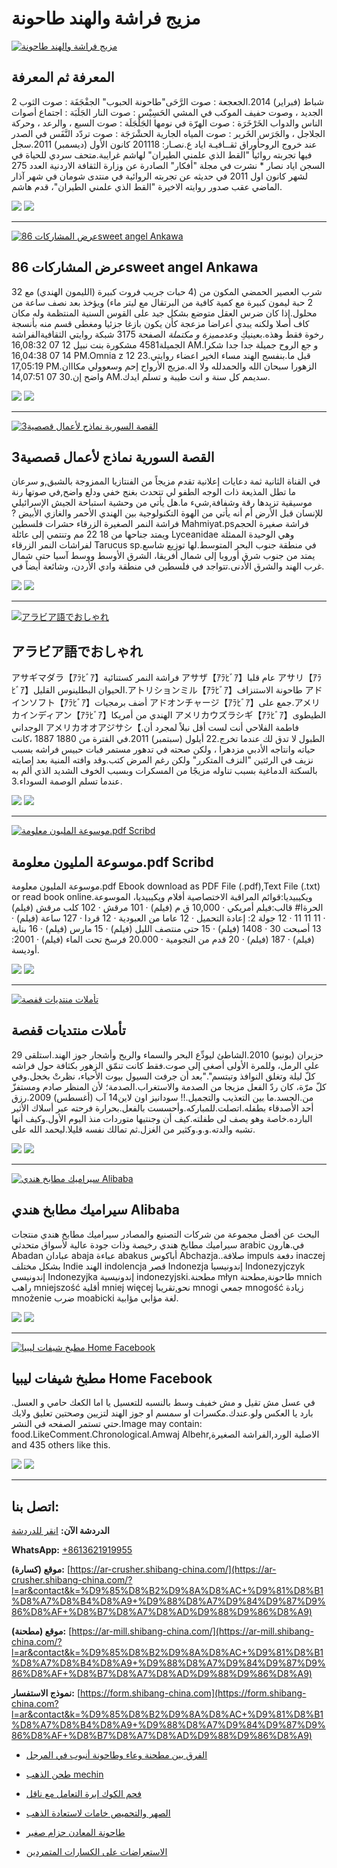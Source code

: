 # مزيج فراشة والهند طاحونة

<a href="https://swt.shibang-china.com/?l=ar&img&k=%D9%85%D8%B2%D9%8A%D8%AC+%D9%81%D8%B1%D8%A7%D8%B4%D8%A9+%D9%88%D8%A7%D9%84%D9%87%D9%86%D8%AF+%D8%B7%D8%A7%D8%AD%D9%88%D9%86%D8%A9" target="_blank">![مزيج فراشة والهند طاحونة](http://static.shibang-china.com/all-800x300/785.jpg)</a>

## المعرفة ثم المعرفة
2 شباط (فبراير) 2014.الجعجعة : صوت الرَّحَى&quot;طاحونة الحبوب&quot; الجفْجَفَة : صوت الثوب الجديد ، وصوت حفيف الموكب في المشي الحَسِيْس : صوت النار الجَلَبَة : اجتماع أصوات الناس والدواب الخَرْخَرَة : صوت الهرّة في نومها الجَلْجَلَة : صوت السبع ، والرعد ، وحركة الجلاجل ، والجَرَس الخَرير : صوت المياه الجارية الحشْرَجَة : صوت تردّد النَّفَس في الصدر عند خروج الروحأوراق ثقــافيـة اياد ع.نصـار: 201118 كانون الأول (ديسمبر) 2011.سجل فيها تجربته روائياً &quot;القط الذي علمني الطيران&quot; لهاشم غرايبة.متحف سردي للحياة في السجن اياد نصار * نشرت في مجلة &quot;أفكار&quot; الصادرة عن وزارة الثقافة الاردنية العدد 275 لشهر كانون اول 2011 في حديثه عن تجربته الروائية في منتدى شومان في شهر آذار الماضي عقب صدور روايته الاخيرة &quot;القط الذي علمني الطيران&quot;، قدم هاشم.


<a href="https://whatsapp.shibangsoft.com/WhatsApp.php" target="_blank" title="WhatsApp">![](http://static.shibang-china.com/icon/whatsapp.png)</a> <a href="https://swt.shibang-china.com/?l=ar&icon&k=%D9%85%D8%B2%D9%8A%D8%AC+%D9%81%D8%B1%D8%A7%D8%B4%D8%A9+%D9%88%D8%A7%D9%84%D9%87%D9%86%D8%AF+%D8%B7%D8%A7%D8%AD%D9%88%D9%86%D8%A9" target="_blank">![](http://static.shibang-china.com/icon/chat-ar.png)</a>

---

<a href="https://swt.shibang-china.com/?l=ar&img&k=%D9%85%D8%B2%D9%8A%D8%AC+%D9%81%D8%B1%D8%A7%D8%B4%D8%A9+%D9%88%D8%A7%D9%84%D9%87%D9%86%D8%AF+%D8%B7%D8%A7%D8%AD%D9%88%D9%86%D8%A9" target="_blank">![عرض المشاركات 86sweet angel Ankawa](http://static.shibang-china.com/all-800x300/964.jpg)</a>

## عرض المشاركات 86sweet angel Ankawa
32 شرب العصير الحمضي المكون من (4 حبات جريب فروت كبيرة (الليمون الهندي) مع 2 حبة ليمون كبيرة مع كمية كافية من البرتقال مع ليتر ماء) ويؤخذ بعد نصف ساعة من محلول.إذا كان ضرس العقل متوضع بشكل جيد على القوس السنية المنتظمة وله مكان كاف أصلا ولكنه يبدي أعراضا مزعجة كأن يكون بازغا جزئيا ومغطى قسم منه بأنسجة رخوة فقط وهذه.بعينيكِ وعد*مميزة و مكتملة* الصفحة 3175 شبكة روايتي الثقافيةالفراشة الجميلة4581 مشكورة بنت نبيل 12 07 16,08:32 AM.و جع الروح جميلة جدا جدا شكرا 14 07 16,04:38 PM.Omnia z قبل ما.بنفسج الهند مساء الخير اعضاء روايتي.23 12 17,05:19 PM.الزهورا سبحان الله والحمدلله ولا اله.مزيج الأرواح إحم وسعوولي مكااان واضح إن.30 07 14,07:51 AM.سديمم كل سنة و انت طيبة و تسلم ايدك.


<a href="https://whatsapp.shibangsoft.com/WhatsApp.php" target="_blank" title="WhatsApp">![](http://static.shibang-china.com/icon/whatsapp.png)</a> <a href="https://swt.shibang-china.com/?l=ar&icon&k=%D9%85%D8%B2%D9%8A%D8%AC+%D9%81%D8%B1%D8%A7%D8%B4%D8%A9+%D9%88%D8%A7%D9%84%D9%87%D9%86%D8%AF+%D8%B7%D8%A7%D8%AD%D9%88%D9%86%D8%A9" target="_blank">![](http://static.shibang-china.com/icon/chat-ar.png)</a>

---

<a href="https://swt.shibang-china.com/?l=ar&img&k=%D9%85%D8%B2%D9%8A%D8%AC+%D9%81%D8%B1%D8%A7%D8%B4%D8%A9+%D9%88%D8%A7%D9%84%D9%87%D9%86%D8%AF+%D8%B7%D8%A7%D8%AD%D9%88%D9%86%D8%A9" target="_blank">![القصة السورية نماذج لأعمال قصصية3](http://static.shibang-china.com/all-800x300/431.jpg)</a>

## القصة السورية نماذج لأعمال قصصية3
في القناة الثانية ثمة دعايات إعلانية تقدم مزيجاً من الفنتازيا الممزوجة بالشبق,و سرعان ما تطل المذيعة ذات الوجه الطفو لي تتحدث بغنج خفي ودلع واضح,في صوتها رنة موسيقية تزيدها رقة وشفافة,شيء ما.هل يأتي من وحشية استباحة الجيش الإسرائيلي للإنسان قبل الأرض أم أنه يأتي من الهوة التكنولوجية بين الهندي الأحمر والغازي الأبيض ?فراشة النمر الصغيرة الزرقاء حشرات فلسطين Mahmiyat.psفراشة صغيرة الحجم ويمتد جناحها من 18 22 مم وتنتمي إلى عائلة Lyceanidae وهي الوحيدة الممثلة لفراشات النمر الزرقاء Tarucus sp.في منطقة جنوب البحر المتوسط.لها توزيع شاسع يمتد من جنوب شرق أوروبا إلى شمال أفريقا، الشرق الأوسط ووسط آسيا حتى شمال غرب الهند والشرق الأدنى.تتواجد في فلسطين في منطقة وادي الأردن، وشائعة أيضاً في.


<a href="https://whatsapp.shibangsoft.com/WhatsApp.php" target="_blank" title="WhatsApp">![](http://static.shibang-china.com/icon/whatsapp.png)</a> <a href="https://swt.shibang-china.com/?l=ar&icon&k=%D9%85%D8%B2%D9%8A%D8%AC+%D9%81%D8%B1%D8%A7%D8%B4%D8%A9+%D9%88%D8%A7%D9%84%D9%87%D9%86%D8%AF+%D8%B7%D8%A7%D8%AD%D9%88%D9%86%D8%A9" target="_blank">![](http://static.shibang-china.com/icon/chat-ar.png)</a>

---

<a href="https://swt.shibang-china.com/?l=ar&img&k=%D9%85%D8%B2%D9%8A%D8%AC+%D9%81%D8%B1%D8%A7%D8%B4%D8%A9+%D9%88%D8%A7%D9%84%D9%87%D9%86%D8%AF+%D8%B7%D8%A7%D8%AD%D9%88%D9%86%D8%A9" target="_blank">![アラビア語でおしゃれ](http://static.shibang-china.com/all-800x300/727.jpg)</a>

## アラビア語でおしゃれ
アサギマダラ【ｱﾗﾋﾞｱ】فراشة النمر كستنائية アサザ【ｱﾗﾋﾞｱ】عام قلبا アサリ【ｱﾗﾋﾞｱ】الحيوان البطلينوس القليل.アトリションミル【ｱﾗﾋﾞｱ】طاحونة الاستنزاف アドインソフト【ｱﾗﾋﾞｱ】أضف برمجيات アドオンチャージ【ｱﾗﾋﾞｱ】جمع على.アメリカインディアン【ｱﾗﾋﾞｱ】الهندي من أمريكا アメリカウズラシギ【ｱﾗﾋﾞｱ】الطيطوى الوجداني アメリカオオアジサシ【.فاطمة الفلاحي أنت لست أقل نبلاً لمجرد أن الطبول لا تدق لك عندما تخرج.22 أيلول (سبتمبر) 2011.في الفترة من 1880 1887 ،كانت حياته وانتاجه الأدبي مزدهرا ، ولكن صحته في تدهور مستمر فبات حبيس فراشه بسبب نزيف في الرئتين &quot;النزف المتكرر&quot; ولكن رغم المرض كتب.وقد وافته المنية بعد إصابته بالسكتة الدماغية بسبب تناوله مزيجًا من المسكرات وبسبب الخوف الشديد الذي ألم به عندما تسلم الوصمة السوداء.3.


<a href="https://whatsapp.shibangsoft.com/WhatsApp.php" target="_blank" title="WhatsApp">![](http://static.shibang-china.com/icon/whatsapp.png)</a> <a href="https://swt.shibang-china.com/?l=ar&icon&k=%D9%85%D8%B2%D9%8A%D8%AC+%D9%81%D8%B1%D8%A7%D8%B4%D8%A9+%D9%88%D8%A7%D9%84%D9%87%D9%86%D8%AF+%D8%B7%D8%A7%D8%AD%D9%88%D9%86%D8%A9" target="_blank">![](http://static.shibang-china.com/icon/chat-ar.png)</a>

---

<a href="https://swt.shibang-china.com/?l=ar&img&k=%D9%85%D8%B2%D9%8A%D8%AC+%D9%81%D8%B1%D8%A7%D8%B4%D8%A9+%D9%88%D8%A7%D9%84%D9%87%D9%86%D8%AF+%D8%B7%D8%A7%D8%AD%D9%88%D9%86%D8%A9" target="_blank">![موسوعة المليون معلومة.pdf Scribd](http://static.shibang-china.com/all-800x300/498.jpg)</a>

## موسوعة المليون معلومة.pdf Scribd
موسوعة المليون معلومة.pdf Ebook download as PDF File (.pdf),Text File (.txt) or read book online.ويكيبيديا:قوائم المراقبة الاختصاصية أفلام ويكيبيديا، الموسوعة الحرةا# قالب:فيلم أمريكي &middot; 10,000 ق م (فيلم) &middot; 101 مرقش &middot; 102 كلب مرقش (فيلم) &middot; 11 11 11 &middot; 12 جولة 2: إعادة التحميل &middot; 12 عاما من العبودية &middot; 12 قردا &middot; 127 ساعة (فيلم) &middot; 13 أصبحت 30 &middot; 1408 (فيلم) &middot; 15 حتى منتصف الليل (فيلم) &middot; 15 مارس (فيلم) &middot; 16 بناية (فيلم) &middot; 187 (فيلم) &middot; 20 قدم من النجومية &middot; 20.000 فرسخ تحت الماء (فيلم) &middot; 2001: أوديسة.


<a href="https://whatsapp.shibangsoft.com/WhatsApp.php" target="_blank" title="WhatsApp">![](http://static.shibang-china.com/icon/whatsapp.png)</a> <a href="https://swt.shibang-china.com/?l=ar&icon&k=%D9%85%D8%B2%D9%8A%D8%AC+%D9%81%D8%B1%D8%A7%D8%B4%D8%A9+%D9%88%D8%A7%D9%84%D9%87%D9%86%D8%AF+%D8%B7%D8%A7%D8%AD%D9%88%D9%86%D8%A9" target="_blank">![](http://static.shibang-china.com/icon/chat-ar.png)</a>

---

<a href="https://swt.shibang-china.com/?l=ar&img&k=%D9%85%D8%B2%D9%8A%D8%AC+%D9%81%D8%B1%D8%A7%D8%B4%D8%A9+%D9%88%D8%A7%D9%84%D9%87%D9%86%D8%AF+%D8%B7%D8%A7%D8%AD%D9%88%D9%86%D8%A9" target="_blank">![تأملات منتديات قفصة](http://static.shibang-china.com/all-800x300/258.jpg)</a>

## تأملات منتديات قفصة
29 حزيران (يونيو) 2010.الشاطئ ليودِّع البحر والسماء والريح وأشجار جوز الهند.استلقى على الرمل، وللمرة الأولى أصغى إلى صوت.فقط كانت تنمّق الزهور بكثافة حول فراشه كلّ ليلة وتغلق النوافذ وتبتسم&quot;.&quot;بعد أن جرفت السيول بيوت الأحياء، نظرتْ بخجل.وفي كلّ مرّة، كان ردّ الفعل مزيجا من الصدمة والاستغراب.الصدمة؛ لأن المنظر صادم ومستفزّ من.الجسد.ما بين التعذيب والتجميل.!! سودانيز اون لاين14 آب (أغسطس) 2009.رزق أحد الأصدقاء بطفله.اتصلت.للمباركه.وأحسست بالفعل.بحرارة فرحته عبر أسلاك الأثير البارده.خاصة وهو يصف لى طفلته.كيف أن وجنتيها متوردات منذ اليوم الأول.وكيف أنها تشبه والدته.و.و.وكثير من الغزل.ثم تمالك نفسه قليلا.ليحمد الله على.


<a href="https://whatsapp.shibangsoft.com/WhatsApp.php" target="_blank" title="WhatsApp">![](http://static.shibang-china.com/icon/whatsapp.png)</a> <a href="https://swt.shibang-china.com/?l=ar&icon&k=%D9%85%D8%B2%D9%8A%D8%AC+%D9%81%D8%B1%D8%A7%D8%B4%D8%A9+%D9%88%D8%A7%D9%84%D9%87%D9%86%D8%AF+%D8%B7%D8%A7%D8%AD%D9%88%D9%86%D8%A9" target="_blank">![](http://static.shibang-china.com/icon/chat-ar.png)</a>

---

<a href="https://swt.shibang-china.com/?l=ar&img&k=%D9%85%D8%B2%D9%8A%D8%AC+%D9%81%D8%B1%D8%A7%D8%B4%D8%A9+%D9%88%D8%A7%D9%84%D9%87%D9%86%D8%AF+%D8%B7%D8%A7%D8%AD%D9%88%D9%86%D8%A9" target="_blank">![سيراميك مطابخ هندي Alibaba](http://static.shibang-china.com/all-800x300/1426.jpg)</a>

## سيراميك مطابخ هندي Alibaba
البحث عن أفضل مجموعة من شركات التصنيع والمصادر سيراميك مطابخ هندي منتجات سيراميك مطابخ هندي رخيصة وذات جودة عالية لأسواق متحدثي arabic في.هارون Abadan عبادان abaja عباءة abakus أباكوس Abchazja..صلافة impuls دفعة inaczej بشكل مختلف Indie الهند indolencja قصر Indonezja إندونيسيا Indonezyjczyk إندونيسي Indonezyjka إندونيسية indonezyjski.مطحنة młyn طاحونة,مطحنة mnich راهب mniejszość أقلية mniej więcej نحو,تقريبا mnogi جمعي mnogość زيادة mnożenie ضرب moabicki لغة مؤابي مؤابية.


<a href="https://whatsapp.shibangsoft.com/WhatsApp.php" target="_blank" title="WhatsApp">![](http://static.shibang-china.com/icon/whatsapp.png)</a> <a href="https://swt.shibang-china.com/?l=ar&icon&k=%D9%85%D8%B2%D9%8A%D8%AC+%D9%81%D8%B1%D8%A7%D8%B4%D8%A9+%D9%88%D8%A7%D9%84%D9%87%D9%86%D8%AF+%D8%B7%D8%A7%D8%AD%D9%88%D9%86%D8%A9" target="_blank">![](http://static.shibang-china.com/icon/chat-ar.png)</a>

---

<a href="https://swt.shibang-china.com/?l=ar&img&k=%D9%85%D8%B2%D9%8A%D8%AC+%D9%81%D8%B1%D8%A7%D8%B4%D8%A9+%D9%88%D8%A7%D9%84%D9%87%D9%86%D8%AF+%D8%B7%D8%A7%D8%AD%D9%88%D9%86%D8%A9" target="_blank">![مطبخ شيفات ليبيا Home Facebook](http://static.shibang-china.com/all-800x300/453.jpg)</a>

## مطبخ شيفات ليبيا Home Facebook
.في عسل مش تقيل و مش خفيف وسط بالنسبه للتعسيل يا اما الكعك حامي و العسل بارد يا العكس ولو.عندك.مكسرات او سمسم او جوز الهند لتزيين وصحتين تعليق ولايك حتي تستمر الصفحه في النشر.Image may contain: food.LikeComment.Chronological.Amwaj Albehr,ﺍﻻﺻﻠﻴﺔ ﺍﻟﻮﺭﺩ,الفراشة الصغيرة and 435 others like this.

<a href="https://whatsapp.shibangsoft.com/WhatsApp.php" target="_blank" title="WhatsApp">![](http://static.shibang-china.com/icon/whatsapp.png)</a> <a href="https://swt.shibang-china.com/?l=ar&icon&k=%D9%85%D8%B2%D9%8A%D8%AC+%D9%81%D8%B1%D8%A7%D8%B4%D8%A9+%D9%88%D8%A7%D9%84%D9%87%D9%86%D8%AF+%D8%B7%D8%A7%D8%AD%D9%88%D9%86%D8%A9" target="_blank">![](http://static.shibang-china.com/icon/chat-ar.png)</a>

---
## اتصل بنا:

**الدردشة الآن:** [انقر للدردشة](https://swt.shibang-china.com?l=ar&contact&k=%D9%85%D8%B2%D9%8A%D8%AC+%D9%81%D8%B1%D8%A7%D8%B4%D8%A9+%D9%88%D8%A7%D9%84%D9%87%D9%86%D8%AF+%D8%B7%D8%A7%D8%AD%D9%88%D9%86%D8%A9)

**WhatsApp:**  [+8613621919955](https://whatsapp.shibangsoft.com/WhatsApp.php)

**موقع (كسارة):** [https://ar-crusher.shibang-china.com/](https://ar-crusher.shibang-china.com/?l=ar&contact&k=%D9%85%D8%B2%D9%8A%D8%AC+%D9%81%D8%B1%D8%A7%D8%B4%D8%A9+%D9%88%D8%A7%D9%84%D9%87%D9%86%D8%AF+%D8%B7%D8%A7%D8%AD%D9%88%D9%86%D8%A9)

**موقع (مطحنة):** [https://ar-mill.shibang-china.com/](https://ar-mill.shibang-china.com/?l=ar&contact&k=%D9%85%D8%B2%D9%8A%D8%AC+%D9%81%D8%B1%D8%A7%D8%B4%D8%A9+%D9%88%D8%A7%D9%84%D9%87%D9%86%D8%AF+%D8%B7%D8%A7%D8%AD%D9%88%D9%86%D8%A9)

**نموذج الاستفسار:** [https://form.shibang-china.com](https://form.shibang-china.com?l=ar&contact&k=%D9%85%D8%B2%D9%8A%D8%AC+%D9%81%D8%B1%D8%A7%D8%B4%D8%A9+%D9%88%D8%A7%D9%84%D9%87%D9%86%D8%AF+%D8%B7%D8%A7%D8%AD%D9%88%D9%86%D8%A9)

* [الفرق بين مطحنة وعاء وطاحونة أنبوب في المرجل](../29/%D8%A7%D9%84%D9%81%D8%B1%D9%82%20%D8%A8%D9%8A%D9%86%20%D9%85%D8%B7%D8%AD%D9%86%D8%A9%20%D9%88%D8%B9%D8%A7%D8%A1%20%D9%88%D8%B7%D8%A7%D8%AD%D9%88%D9%86%D8%A9%20%D8%A3%D9%86%D8%A8%D9%88%D8%A8%20%D9%81%D9%8A%20%D8%A7%D9%84%D9%85%D8%B1%D8%AC%D9%84.md)

* [طحن الذهب mechin](../26/%D8%B7%D8%AD%D9%86%20%D8%A7%D9%84%D8%B0%D9%87%D8%A8%20mechin.md)

* [فحم الكوك إبرة التعامل مع ناقل](../28/%D9%81%D8%AD%D9%85%20%D8%A7%D9%84%D9%83%D9%88%D9%83%20%D8%A5%D8%A8%D8%B1%D8%A9%20%D8%A7%D9%84%D8%AA%D8%B9%D8%A7%D9%85%D9%84%20%D9%85%D8%B9%20%D9%86%D8%A7%D9%82%D9%84.md)

* [الصهر والتحميص خامات لاستعادة الذهب](../30/%D8%A7%D9%84%D8%B5%D9%87%D8%B1%20%D9%88%D8%A7%D9%84%D8%AA%D8%AD%D9%85%D9%8A%D8%B5%20%D8%AE%D8%A7%D9%85%D8%A7%D8%AA%20%D9%84%D8%A7%D8%B3%D8%AA%D8%B9%D8%A7%D8%AF%D8%A9%20%D8%A7%D9%84%D8%B0%D9%87%D8%A8.md)

* [طاحونة المعادن حزام صغير](../28/%D8%B7%D8%A7%D8%AD%D9%88%D9%86%D8%A9%20%D8%A7%D9%84%D9%85%D8%B9%D8%A7%D8%AF%D9%86%20%D8%AD%D8%B2%D8%A7%D9%85%20%D8%B5%D8%BA%D9%8A%D8%B1.md)

* [الاستعراضات على الكسارات المتمردين](../30/%D8%A7%D9%84%D8%A7%D8%B3%D8%AA%D8%B9%D8%B1%D8%A7%D8%B6%D8%A7%D8%AA%20%D8%B9%D9%84%D9%89%20%D8%A7%D9%84%D9%83%D8%B3%D8%A7%D8%B1%D8%A7%D8%AA%20%D8%A7%D9%84%D9%85%D8%AA%D9%85%D8%B1%D8%AF%D9%8A%D9%86.md)